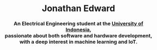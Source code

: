 <h1 align="center">Jonathan Edward</h1>

<h3 align="center">
    An Electrical Engineering student at the <a href="https://www.ui.ac.id/en/universitas-indonesia/">University of Indonesia</a>, 
    <br>passionate about both software and hardware development, 
    <br>with a deep interest in machine learning and IoT.
</h3>
